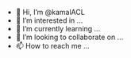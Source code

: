 - 👋 Hi, I’m @kamalACL
- 👀 I’m interested in ...
- 🌱 I’m currently learning ...
- 💞️ I’m looking to collaborate on ...
- 📫 How to reach me ...

<!---
kamalACL/kamalACL is a ✨ special ✨ repository because its `README.md` (this file) appears on your GitHub profile.
You can click the Preview link to take a look at your changes.
--->
